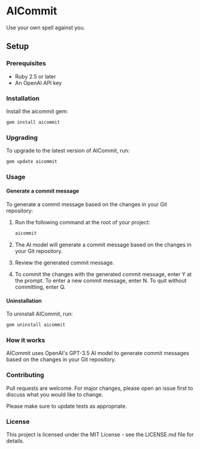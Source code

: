 # AICommit
Use your own spell against you.

## Setup
### Prerequisites
- Ruby 2.5 or later
- An OpenAI API key

### Installation
Install the aicommit gem:
```bash
gem install aicommit
```
### Upgrading
To upgrade to the latest version of AICommit, run:

```bash
gem update aicommit
```

### Usage
#### Generate a commit message
To generate a commit message based on the changes in your Git repository:

1. Run the following command at the root of your project:
    ```bash
    aicommit
    ```

2. The AI model will generate a commit message based on the changes in your Git repository.

3. Review the generated commit message.

4. To commit the changes with the generated commit message, enter Y at the prompt.
To enter a new commit message, enter N.
To quit without committing, enter Q.

#### Uninstallation
To uninstall AICommit, run:

```bash
gem uninstall aicommit
```
### How it works
AICommit uses OpenAI's GPT-3.5 AI model to generate commit messages based on the changes in your Git repository.

### Contributing
Pull requests are welcome. For major changes, please open an issue first to discuss what you would like to change.

Please make sure to update tests as appropriate.

### License
This project is licensed under the MIT License - see the LICENSE.md file for details.
